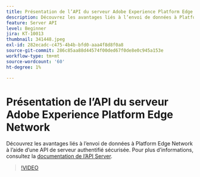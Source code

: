 ```yaml
---
title: Présentation de l’API du serveur Adobe Experience Platform Edge Network
description: Découvrez les avantages liés à l’envoi de données à Platform Edge Network à l’aide d’une API de serveur authentifié sécurisée.
feature: Server API
level: Beginner
jira: KT-10013
thumbnail: 341448.jpeg
exl-id: 282ecadc-c475-4b4b-bfd0-aaa4f8d8f0a8
source-git-commit: 286c85aa88d44574f00ded67f0de8e0c945a153e
workflow-type: tm+mt
source-wordcount: '60'
ht-degree: 1%

---
```


# Présentation de l’API du serveur Adobe Experience Platform Edge Network

Découvrez les avantages liés à l’envoi de données à Platform Edge Network à l’aide d’une API de serveur authentifié sécurisée. Pour plus d’informations, consultez la [documentation de l’API Server](https://experienceleague.adobe.com/docs/experience-platform/edge-network-server-api/overview.html?lang=fr).

>[!VIDEO](https://video.tv.adobe.com/v/344658?learn=on&enablevpops&captions=fre_fr)
